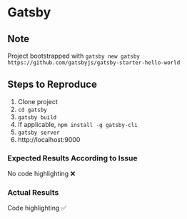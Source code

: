 # Gatsby

## Note

Project bootstrapped with `gatsby new gatsby https://github.com/gatsbyjs/gatsby-starter-hello-world`

## Steps to Reproduce

1. Clone project
2. `cd gatsby`
3. `gatsby build`
4. If applicable, `npm install -g gatsby-cli`
5. `gatsby server`
6. http://localhost:9000

### Expected Results According to Issue

No code highlighting ❌

### Actual Results

Code highlighting ✅
